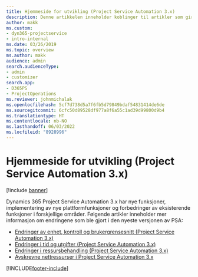 ```yaml
---
title: Hjemmeside for utvikling (Project Service Automation 3.x)
description: Denne artikkelen inneholder koblinger til artikler som gir utviklingsinformasjon for Dynamics 365 Project Service Automation (PSA) versjon 3.x.
author: makk
ms.custom:
- dyn365-projectservice
- intro-internal
ms.date: 03/26/2019
ms.topic: overview
ms.author: makk
audience: admin
search.audienceType:
- admin
- customizer
search.app:
- D365PS
- ProjectOperations
ms.reviewer: johnmichalak
ms.openlocfilehash: 5cf7d738d5a7f6fb5d79849bdaf54831414de6de
ms.sourcegitcommit: 6cfc50d89528df977a8f6a55c1ad39d99800d9b4
ms.translationtype: HT
ms.contentlocale: nb-NO
ms.lasthandoff: 06/03/2022
ms.locfileid: "8928996"
---
```

# <a name="development-home-page-project-service-automation-3x"></a>Hjemmeside for utvikling (Project Service Automation 3.x)

[!include [banner](../../includes/psa-now-project-operations.md)]

Dynamics 365 Project Service Automation 3.x har nye funksjoner, implementering av nye plattformfunksjoner og forbedringer av eksisterende funksjoner i forskjellige områder. Følgende artikler inneholder mer informasjon om endringene som ble gjort i den nyeste versjonen av PSA:

- [Endringer av enhet, kontroll og brukergrensesnitt (Project Service Automation 3.x)](../developer-guides/entity-changes-v3.x.md)
- [Endringer i tid og utgifter (Project Service Automation 3.x)](../developer-guides/time-expense-changes-v3.x.md)
- [Endringer i ressursbehandling (Project Service Automation 3.x)](../developer-guides/resource-management-changes-v3.x.md)
- [Avskrevne nettressurser i Project Service Automation 3.x](../developer-guides/web-resources-deprecated-v3.x.md)


[!INCLUDE[footer-include](../../includes/footer-banner.md)]

